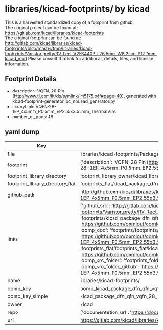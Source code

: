 # libraries/kicad-footprints/ by kicad  
This is a harvested standardized copy of a footprint from github.  
The original project can be found at:  
https://gitlab.com/kicad/libraries/kicad-footprints  
The original footprint can be found at:
http://gitlab.com/kicad/libraries/kicad-footprints//blob/master/tmp/libraries/kicad-footprints/Varistor.pretty/RV_Rect_V25S440P_L26.5mm_W8.2mm_P12.7mm.kicad_mod
Please consult that link for additional, details, files, and license information.  
## Footprint Details
* description: VQFN, 28 Pin (http://www.ti.com/lit/ds/symlink/lm5175.pdf#page=40), generated with kicad-footprint-generator ipc_noLead_generator.py  
* libraryLink: VQFN-28-1EP_4x5mm_P0.5mm_EP2.55x3.55mm_ThermalVias  
* number_of_pads: 48  
## yaml dump  
| Key | Value |  
| --- | --- |  
| file | libraries/kicad-footprints/Package_DFN_QFN.pretty/VQFN-28-1EP_4x5mm_P0.5mm_EP2.55x3.55mm_ThermalVias.kicad_mod |  
| footprint | {'description': 'VQFN, 28 Pin (http://www.ti.com/lit/ds/symlink/lm5175.pdf#page=40), generated with kicad-footprint-generator ipc_noLead_generator.py', 'libraryLink': 'VQFN-28-1EP_4x5mm_P0.5mm_EP2.55x3.55mm_ThermalVias', 'number_of_pads': 48} |  
| footprint_library_directory | footprint_library_owner/kicad_libraries/kicad-footprints/ |  
| footprint_library_directory_flat | footprints_flat/kicad_package_dfn_qfn_vqfn_28_1ep_4x5mm_p0_5mm_ep2_55x3_55mm_thermalvias/working |  
| github_path | http://github.com/kicad/libraries/kicad-footprints//blob/master/tmp/libraries/kicad-footprints/Package_DFN_QFN.pretty/VQFN-28-1EP_4x5mm_P0.5mm_EP2.55x3.55mm_ThermalVias.kicad_mod |  
| links | {'github_src': 'http://gitlab.com/kicad/libraries/kicad-footprints//blob/master/tmp/libraries/kicad-footprints/Varistor.pretty/RV_Rect_V25S440P_L26.5mm_W8.2mm_P12.7mm.kicad_mod', 'github_src_repo': 'https://gitlab.com/kicad/libraries/kicad-footprints', 'oomp_bot': 'footprints/kicad_package_dfn_qfn_vqfn_28_1ep_4x5mm_p0_5mm_ep2_55x3_55mm_thermalvias/working', 'oomp_bot_github': 'https://github.com/oomlout/oomlout_oomp_footprint_bot/tree/main/footprints/kicad_package_dfn_qfn_vqfn_28_1ep_4x5mm_p0_5mm_ep2_55x3_55mm_thermalvias/working', 'oomp_doc': 'footprints/footprints/kicad/Package_DFN_QFN/VQFN-28-1EP_4x5mm_P0.5mm_EP2.55x3.55mm_ThermalVias/working/', 'oomp_doc_github': 'https://github.com/oomlout/oomlout_oomp_footprint_doc/tree/main/footprints/footprints/kicad/Package_DFN_QFN/VQFN-28-1EP_4x5mm_P0.5mm_EP2.55x3.55mm_ThermalVias/working', 'oomp_src_flat': 'footprints_flat/footprints_flat/kicad_package_dfn_qfn_vqfn_28_1ep_4x5mm_p0_5mm_ep2_55x3_55mm_thermalvias/working', 'oomp_src_flat_github': 'https://github.com/oomlout/oomlout_oomp_footprint_src/tree/main/footprints_flat/kicad_package_dfn_qfn_vqfn_28_1ep_4x5mm_p0_5mm_ep2_55x3_55mm_thermalvias/working', 'oomp_src_folder': 'footprints_folder/footprints_folder/kicad/Package_DFN_QFN/VQFN-28-1EP_4x5mm_P0.5mm_EP2.55x3.55mm_ThermalVias/working', 'oomp_src_folder_github': 'https://github.com/oomlout/oomlout_oomp_footprint_src/tree/main/footprints_folder/kicad/Package_DFN_QFN/VQFN-28-1EP_4x5mm_P0.5mm_EP2.55x3.55mm_ThermalVias/working'} |  
| name | libraries/kicad-footprints/ |  
| oomp_key | oomp_kicad_package_dfn_qfn_vqfn_28_1ep_4x5mm_p0_5mm_ep2_55x3_55mm_thermalvias |  
| oomp_key_simple | kicad_package_dfn_qfn_vqfn_28_1ep_4x5mm_p0_5mm_ep2_55x3_55mm_thermalvias |  
| owner | kicad |  
| repo | {'documentation_url': 'https://docs.github.com/rest/repos/repos#get-a-repository', 'message': 'Not Found'} |  
| url | https://gitlab.com/kicad/libraries/kicad-footprints |  

